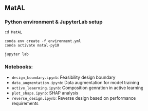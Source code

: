 ## MatAL

### Python environment & JupyterLab setup

```python
cd MatAL

conda env create -f environment.yml
conda activate matal-py10

jupyter lab
```

### Notebooks:

- ```design_boundary.ipynb```: Feasibility design boundary
- ```data_augmentation.ipynb```: Data augmentation for model training
- ```active_leaerning.ipynb```: Composition genration in active learning
- ```plot_shaps.ipynb```: SHAP analysis
- ```reverse_design.ipynb```: Reverse design based on performance requirements
